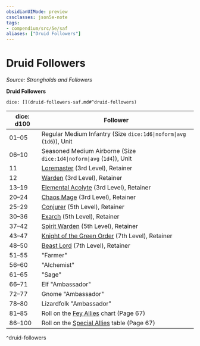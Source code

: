 ```yaml
---
obsidianUIMode: preview
cssclasses: json5e-note
tags:
- compendium/src/5e/saf
aliases: ["Druid Followers"]
---
```

# Druid Followers
*Source: Strongholds and Followers* 

**Druid Followers**

`dice: [](druid-followers-saf.md#^druid-followers)`

| dice: d100 | Follower |
|------------|----------|
| 01–05 | Regular Medium Infantry (Size `dice:1d6\|noform\|avg` (`1d6`)), Unit |
| 06–10 | Seasoned Medium Airborne (Size `dice:1d4\|noform\|avg` (`1d4`)), Unit |
| 11 | [Loremaster](compendium/bestiary/humanoid/loremaster-saf.md) (3rd Level), Retainer |
| 12 | [Warden](compendium/bestiary/humanoid/warden-saf.md) (3rd Level), Retainer |
| 13–19 | [Elemental Acolyte](compendium/bestiary/humanoid/elemental-acolyte-saf.md) (3rd Level), Retainer |
| 20–24 | [Chaos Mage](compendium/bestiary/humanoid/chaos-mage-saf.md) (3rd Level), Retainer |
| 25–29 | [Conjurer](compendium/bestiary/humanoid/conjurer-saf.md) (5th Level), Retainer |
| 30–36 | [Exarch](compendium/bestiary/humanoid/exarch-saf.md) (5th Level), Retainer |
| 37–42 | [Spirit Warden](compendium/bestiary/humanoid/spirit-warden-saf.md) (5th Level), Retainer |
| 43–47 | [Knight of the Green Order](compendium/bestiary/humanoid/knight-of-the-green-order-saf.md) (7th Level), Retainer |
| 48–50 | [Beast Lord](compendium/bestiary/humanoid/beast-lord-saf.md) (7th Level), Retainer |
| 51–55 | "Farmer" |
| 56–60 | "Alchemist" |
| 61–65 | "Sage" |
| 66–71 | Elf "Ambassador" |
| 72–77 | Gnome "Ambassador" |
| 78–80 | Lizardfolk "Ambassador" |
| 81–85 | Roll on the [Fey Allies](compendium/tables/fey-allies-saf.md) chart (Page 67)  |
| 86–100 |  Roll on the [Special Allies](compendium/tables/special-allies-saf.md) table (Page 67) |
^druid-followers